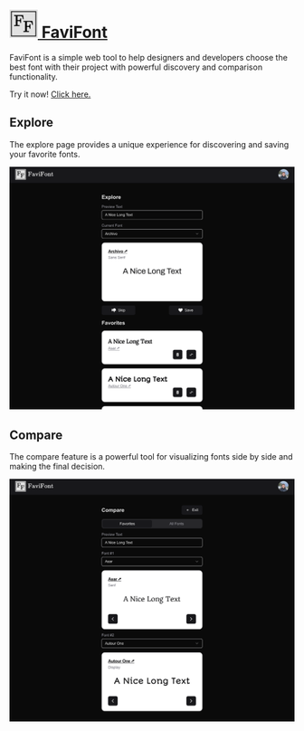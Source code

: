 # [<img src="./public/images/logo.png" alt="logo" width="50"/> FaviFont](https://favifont.jacksontaylor.com)

FaviFont is a simple web tool to help designers and developers choose the best font with their project with powerful discovery and comparison functionality.

Try it now! [Click here.](https://favifont.jacksontaylor.com)

## Explore

The explore page provides a unique experience for discovering and saving your favorite fonts.

<img src="./public/demo/explore-demo.png" alt="explore page demo"/>

## Compare

The compare feature is a powerful tool for visualizing fonts side by side and making the final decision.

<img src="./public/demo/compare-demo.png" alt="compare page demo"/>